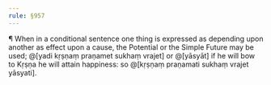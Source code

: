 ```yaml
---
rule: §957
---
```


¶ When in a conditional sentence one thing is expressed as depending upon another as effect upon a cause, the Potential or the Simple Future may be used; @[yadi kṛṣṇaṃ praṇamet sukhaṃ vrajet] or @[yāsyāt] if he will bow to Kṛṣṇa he will attain happiness: so @[kṛṣṇaṃ praṇamati sukhaṃ vrajet yāsyati].